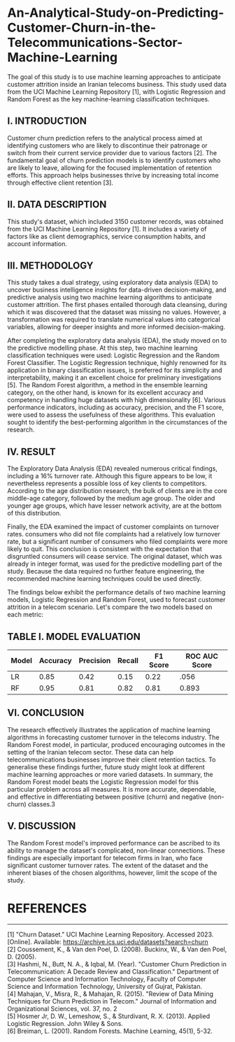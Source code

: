 # An-Analytical-Study-on-Predicting-Customer-Churn-in-the-Telecommunications-Sector-Machine-Learning
The goal of this study is to use machine learning approaches to anticipate customer attrition inside an Iranian telecoms business. This study used data from the UCI Machine Learning Repository [1], with Logistic Regression and Random Forest as the key machine-learning classification techniques.

I.	INTRODUCTION 
---------
Customer churn prediction refers to the analytical process aimed at identifying customers who are likely to discontinue their patronage or switch from their current service provider due to various factors [2]. The fundamental goal of churn prediction models is to identify customers who are likely to leave, allowing for the focused implementation of retention efforts. This approach helps businesses thrive by increasing total income through effective client retention [3].

II.	DATA DESCRIPTION
----------
This study's dataset, which included 3150 customer records, was obtained from the UCI Machine Learning Repository [1]. It includes a variety of factors like as client demographics, service consumption habits, and account information. 

III.	METHODOLOGY
--------------
This study takes a dual strategy, using exploratory data analysis (EDA) to uncover business intelligence insights for data-driven decision-making, and predictive analysis using two machine learning algorithms to anticipate customer attrition. The first phases entailed thorough data cleansing, during which it was discovered that the dataset was missing no values. However, a transformation was required to translate numerical values into categorical variables, allowing for deeper insights and more informed decision-making.

After completing the exploratory data analysis (EDA), the study moved on to the predictive modelling phase. At this step, two machine learning classification techniques were used: Logistic Regression and the Random Forest Classifier. The Logistic Regression technique, highly renowned for its application in binary classification issues, is preferred for its simplicity and interpretability, making it an excellent choice for preliminary investigations [5]. The Random Forest algorithm, a method in the ensemble learning category, on the other hand, is known for its excellent accuracy and competency in handling huge datasets with high dimensionality [6]. Various performance indicators, including as accuracy, precision, and the F1 score, were used to assess the usefulness of these algorithms. This evaluation sought to identify the best-performing algorithm in the circumstances of the research.

IV.	RESULT
--------------
The Exploratory Data Analysis (EDA) revealed numerous critical findings, including a 16% turnover rate. Although this figure appears to be low, it nevertheless represents a possible loss of key clients to competitors. According to the age distribution research, the bulk of clients are in the core middle-age category, followed by the medium age group. The older and younger age groups, which have lesser network activity, are at the bottom of this distribution.

Finally, the EDA examined the impact of customer complaints on turnover rates. consumers who did not file complaints had a relatively low turnover rate, but a significant number of consumers who filed complaints were more likely to quit. This conclusion is consistent with the expectation that disgruntled consumers will cease service.
The original dataset, which was already in integer format, was used for the predictive modelling part of the study. Because the data required no further feature engineering, the recommended machine learning techniques could be used directly.

The findings below exhibit the performance details of two machine learning models, Logistic Regression and Random Forest, used to forecast customer attrition in a telecom scenario. Let's compare the two models based on each metric:

TABLE I. 	MODEL EVALUATION
--------------
| Model |	Accuracy |	Precision  |	Recall  |	F1 Score  |	ROC AUC Score
|-------|----------|-------------|----------|-----------|--------------
| LR	  |  0.85	   |   0.42	     |   0.15	  |  0.22	    |    .056
| RF	  |  0.95	   |   0.81	     |   0.82	  |  0.81	    |   0.893

VI.	CONCLUSION
--------------

The research effectively illustrates the application of machine learning algorithms in forecasting customer turnover in the telecoms industry. The Random Forest model, in particular, produced encouraging outcomes in the setting of the Iranian telecom sector. These data can help telecommunications businesses improve their client retention tactics. To generalise these findings further, future study might look at different machine learning approaches or more varied datasets.
In summary, the Random Forest model beats the Logistic Regression model for this particular problem across all measures. It is more accurate, dependable, and effective in differentiating between positive (churn) and negative (non-churn) classes.3

V.	DISCUSSION
--------------

The Random Forest model's improved performance can be ascribed to its ability to manage the dataset's complicated, non-linear connections. These findings are especially important for telecom firms in Iran, who face significant customer turnover rates. The extent of the dataset and the inherent biases of the chosen algorithms, however, limit the scope of the study.

# REFERENCES
----------
[1]	"Churn Dataset." UCI Machine Learning Repository. Accessed 2023. [Online]. Available: https://archive.ics.uci.edu/datasets?search=churn  
[2]	Coussement, K., & Van den Poel, D. (2008). Buckinx, W., & Van den Poel, D. (2005).  
[3]	Hashmi, N., Butt, N. A., & Iqbal, M. (Year). "Customer Churn Prediction in Telecommunication: A Decade Review and Classification." Department of Computer Science and Information Technology, Faculty of Computer Science and Information Technology, University of Gujrat, Pakistan.  
[4]	Mahajan, V., Misra, R., & Mahajan, R. (2015). "Review of Data Mining Techniques for Churn Prediction in Telecom." Journal of Information and Organizational Sciences, vol. 37, no. 2  
[5]	Hosmer Jr, D. W., Lemeshow, S., & Sturdivant, R. X. (2013). Applied Logistic Regression. John Wiley & Sons.  
[6]	Breiman, L. (2001). Random Forests. Machine Learning, 45(1), 5-32. 
